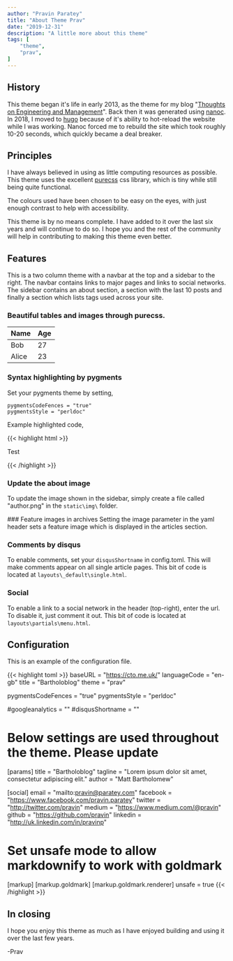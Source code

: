 ```yaml
---
author: "Pravin Paratey"
title: "About Theme Prav"
date: "2019-12-31"
description: "A little more about this theme"
tags: [
    "theme",
    "prav",
]
---
```


## History

This theme began it's life in early 2013, as the theme for my blog "[Thoughts on Engineering and Management](https://cto.me.uk)". Back then it was generated using [nanoc](https://nanoc.ws/). In 2018, I moved to [hugo](https://gohugo.io/) because of it's ability to hot-reload the website while I was working. Nanoc forced me to rebuild the site which took roughly 10-20 seconds, which quickly became a deal breaker.

## Principles

I have always believed in using as little computing resources as possible. This theme uses the excellent [purecss](https://purecss.io/) css library, which is tiny while still being quite functional.

The colours used have been chosen to be easy on the eyes, with just enough contrast to help with accessibility.

This theme is by no means complete. I have added to it over the last six years and will continue to do so. I hope you and the rest of the community will help in contributing to making this theme even better.

## Features

This is a two column theme with a navbar at the top and a sidebar to the right. The navbar contains links to major pages and links to social networks. The sidebar contains an about section, a section with the last 10 posts and finally a section which lists tags used across your site.

### Beautiful tables and images through purecss.

   Name | Age
--------|------
    Bob | 27
  Alice | 23

### Syntax highlighting by pygments

Set your pygments theme by setting,

    pygmentsCodeFences = "true"
    pygmentsStyle = "perldoc"

Example highlighted code,

{{< highlight html >}}
<!DOCTYPE html>
<html lang="en">
<head>
  <meta charset="UTF-8">
  <title>Example HTML5 Document</title>
</head>
<body>
  <p>Test</p>
</body>
</html>
{{< /highlight >}}

### Update the about image

To update the image shown in the sidebar, simply create a file called "author.png" in the `static\img\` folder.

### Feature images in archives
Setting the image parameter in the yaml header sets a feature image which is displayed in the articles section.

### Comments by disqus

To enable comments, set your `disqusShortname` in config.toml. This will make comments appear on all single article pages. This bit of code is located at `layouts\_default\single.html`.

### Social

To enable a link to a social network in the header (top-right), enter the url. To disable it, just comment it out. This bit of code is located at `layouts\partials\menu.html`.

## Configuration

This is an example of the configuration file.

{{< highlight toml >}}
baseURL = "https://cto.me.uk/"
languageCode = "en-gb"
title = "Bartholoblog"
theme = "prav"

pygmentsCodeFences = "true"
pygmentsStyle = "perldoc"

#googleanalytics = ""
#disqusShortname = ""

# Below settings are used throughout the theme. Please update
[params]
  title = "Bartholoblog"
  tagline = "Lorem ipsum dolor sit amet, consectetur adipiscing elit."
  author = "Matt Bartholomew"

[social]
  email = "mailto:pravin@paratey.com"
  facebook = "https://www.facebook.com/pravin.paratey"
  twitter = "http://twitter.com/pravin"
  medium = "https://www.medium.com/@pravin"
  github = "https://github.com/pravin"
  linkedin = "http://uk.linkedin.com/in/pravinp"


# Set unsafe mode to allow markdownify to work with goldmark
[markup]
  [markup.goldmark]
    [markup.goldmark.renderer]
      unsafe = true
{{< /highlight >}}

## In closing

I hope you enjoy this theme as much as I have enjoyed building and using it over the last few years.

-Prav